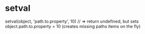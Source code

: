# setval
setval(object, 'path.to.property', 10) // => return undefined, but sets object.path.to.property = 10 (creates missing paths items on the fly)
